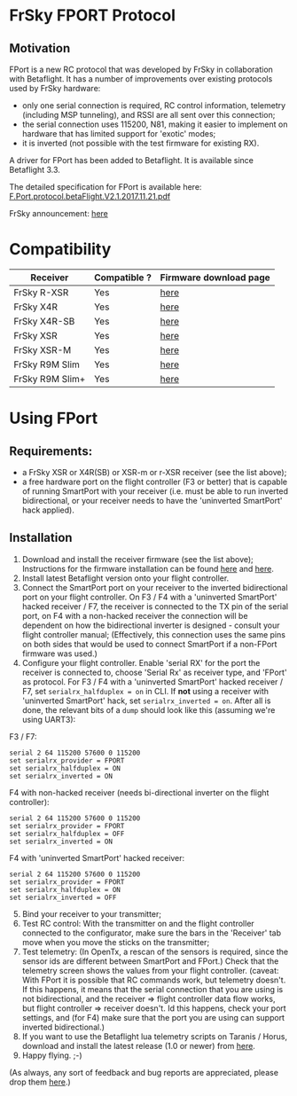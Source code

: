 # FrSky FPORT Protocol

## Motivation

FPort is a new RC protocol that was developed by FrSky in collaboration with Betaflight. It has a number of improvements over existing protocols used by FrSky hardware:

- only one serial connection is required, RC control information, telemetry (including MSP tunneling), and RSSI are all sent over this connection;
- the serial connection uses 115200, N81, making it easier to implement on hardware that has limited support for 'exotic' modes;
- it is inverted (not possible with the test firmware for existing RX).

A driver for FPort has been added to Betaflight. It is available since Betaflight 3.3.

The detailed specification for FPort is available here: [F.Port.protocol.betaFlight.V2.1.2017.11.21.pdf][1]

FrSky announcement: [here][9]

# Compatibility

| Receiver        | Compatible ? | Firmware download page |
| --------------- | ------------ | ---------------------- |
| FrSky R-XSR     | Yes          | [here][8]              |
| FrSky X4R       | Yes          | [here][10]             |
| FrSky X4R-SB    | Yes          | [here][11]             |
| FrSky XSR       | Yes          | [here][2]              |
| FrSky XSR-M     | Yes          | [here][12]             |
| FrSky R9M Slim  | Yes          | [here][13]             |
| FrSky R9M Slim+ | Yes          | [here][14]             |

# Using FPort

## Requirements:

- a FrSky XSR or X4R(SB) or XSR-m or r-XSR receiver (see the list above);
- a free hardware port on the flight controller (F3 or better) that is capable of running SmartPort with your receiver (i.e. must be able to run inverted bidirectional, or your receiver needs to have the 'uninverted SmartPort' hack applied).

## Installation

1. Download and install the receiver firmware (see the list above); Instructions for the firmware installation can be found [here][3] and [here][4].
2. Install latest Betaflight version onto your flight controller.
3. Connect the SmartPort port on your receiver to the inverted bidirectional port on your flight controller. On F3 / F4 with a 'uninverted SmartPort' hacked receiver / F7, the receiver is connected to the TX pin of the serial port, on F4 with a non-hacked receiver the connection will be dependent on how the bidirectional inverter is designed - consult your flight controller manual; (Effectively, this connection uses the same pins on both sides that would be used to connect SmartPort if a non-FPort firmware was used.)
4. Configure your flight controller. Enable 'serial RX' for the port the receiver is connected to, choose 'Serial Rx' as receiver type, and 'FPort' as protocol. For F3 / F4 with a 'uninverted SmartPort' hacked receiver / F7, set `serialrx_halfduplex = on` in CLI. If **not** using a receiver with 'uninverted SmartPort' hack, set `serialrx_inverted = on`. After all is done, the relevant bits of a `dump` should look like this (assuming we're using UART3):

F3 / F7:

```
serial 2 64 115200 57600 0 115200
set serialrx_provider = FPORT
set serialrx_halfduplex = ON
set serialrx_inverted = ON
```

F4 with non-hacked receiver (needs bi-directional inverter on the flight controller):

```
serial 2 64 115200 57600 0 115200
set serialrx_provider = FPORT
set serialrx_halfduplex = OFF
set serialrx_inverted = ON
```

F4 with 'uninverted SmartPort' hacked receiver:

```
serial 2 64 115200 57600 0 115200
set serialrx_provider = FPORT
set serialrx_halfduplex = ON
set serialrx_inverted = OFF
```

5. Bind your receiver to your transmitter;
6. Test RC control: With the transmitter on and the flight controller connected to the configurator, make sure the bars in the 'Receiver' tab move when you move the sticks on the transmitter;
7. Test telemetry: (In OpenTx, a rescan of the sensors is required, since the sensor ids are different between SmartPort and FPort.) Check that the telemetry screen shows the values from your flight controller. (caveat: With FPort it is possible that RC commands work, but telemetry doesn't. If this happens, it means that the serial connection that you are using is not bidirectional, and the receiver => flight controller data flow works, but flight controller => receiver doesn't. Id this happens, check your port settings, and (for F4) make sure that the port you are using can support inverted bidirectional.)
8. If you want to use the Betaflight lua telemetry scripts on Taranis / Horus, download and install the latest release (1.0 or newer) from [here][6].
9. Happy flying. ;-)

(As always, any sort of feedback and bug reports are appreciated, please drop them [here][7].)

[1]: https://github.com/betaflight/betaflight/files/1491056/F.Port.protocol.betaFlight.V2.1.2017.11.21.pdf
[2]: https://www.frsky-rc.com/xsr/
[3]: https://oscarliang.com/flash-frsky-rx-firmware/
[4]: http://thrustworx.com/frsky-x-series-receiver-sensor-s-port-firmware-flashing-9xr-pro-complete-guide/
[5]: https://ci.betaflight.tech/job/Betaflight/
[6]: https://github.com/betaflight/betaflight-tx-lua-scripts/releases
[7]: https://github.com/betaflight/betaflight/issues
[8]: https://www.frsky-rc.com/r-xsr/
[9]: https://www.frsky-rc.com/frsky-betaflight-introduction-of-f-port-protocol/
[10]: https://www.frsky-rc.com/x4r/
[11]: https://www.frsky-rc.com/x4rsb/
[12]: https://www.frsky-rc.com/xsr-m/
[13]: https://www.frsky-rc.com/r9-slim/
[14]: https://www.frsky-rc.com/product/r9-slim-plus/
